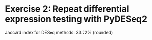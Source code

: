 # Exercise 2: Repeat differential expression testing with PyDESeq2
Jaccard index for DESeq methods: 33.22% (rounded)